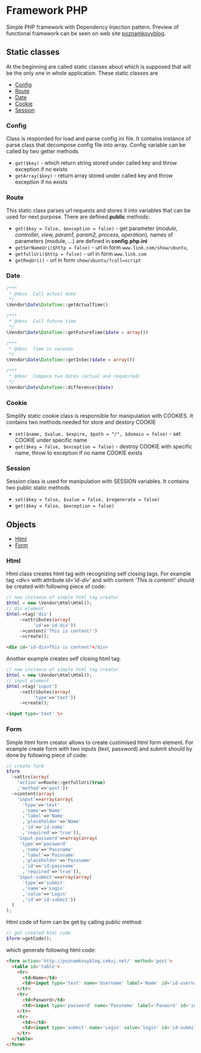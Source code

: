 # Framework PHP
Simple PHP framework with Dependency Injection pattern. Preview of functional framework can be seen on web site [poznamkovyblog](http://poznamkovyblog.cekuj.net). 
## Static classes
At the beginning are called static classes about which is supposed that will be the only one in whole application. These static classes are
- [Config](#config)
- [Route](#route)
- [Date](#date)
- [Cookie](#cookie)
- [Session](#session)
### Config
Class is responded for load and parse config ini file. It contains instance of parse class that decompose config file into array. Config variable can be called by two getter methods 
- ```get($key)``` - which return string stored under called key and throw exception if no exists 
- ```getArray($key)``` - return array stored under called key and throw exception if no exists
### Route
This static class parses url requests and stores it into variables that can be used for next purpose. There are defined **public** methods:
- `get($key = false, $exception = false)` - get parameter (*module, controller, view, param1, param2, process, operation*), names of parameters (module, ...) are defined in **config.php.ini**
- `getSerNameUri($http = false)` - url in form `www.link.com/show/ubuntu`, 
- `getfullUri($http = false)` - url in form `www.link.com`
- `getReqUri()` - url in form `show/ubuntu/?call=script`
### Date
```php
/***
 * @desc  Call actual date
 */
\Vendor\Date\DateTime::getActualTime()

/***
 * @desc  Call future time
 */
\Vendor\Date\DateTime::getFutureTime($date = array())

/***
 * @desc  Time in seconds
 */
\Vendor\Date\DateTime::getInSec($date = array())

/***
 * @desc  Compare two dates (actual and requested)
 */
\Vendor\Date\DateTime::difference($date)
```
### Cookie
Simplify static cookie class is responsible for manipulation with COOKIES. It contains two methods needed for store and destory COOKIE
- ```set($name, $value, $expire, $path = "/", $domain = false)``` - set COOKIE under specific name
- ```get($key = false, $exception = false)``` - destroy COOKIE with specific name, throw to exception if no name COOKIE exists
### Session
Session class is used for manipulation with SESSION variables. It contains two public static methods
- ```set($key = false, $value = false, $regenerate = false)```
- ```get($key = false, $exception = false)```
## Objects
- [Html](#html)
- [Form](#form)
### Html
Html class creates html tag with recognizing self closing tags. For example tag *\<div\>* with attribute *id='id-div'* and with content *'This is content!'* should be created with following piece of code:
```php
// new instance of simple html tag creator
$html = new \Vendor\Html\Html();
// div element
$html->tag('div')
     ->attributes(array(
          'id'=>'id-div'))
     ->content('This is content!')
     ->create();
```
```html
<div id='id-div>This is content!</div>
```
Another example creates self closing html tag:
```php
// new instance of simple html tag creator
$html = new \Vendor\Html\Html();
// input element
$html->tag('input')
     ->attributes(array(
          'type'=>'text'))
     ->create();
```
```html
<input type='text' \>
```
### Form
Simple html form creator allows to create custimised html form element. For example create form with two inputs (text, password) and submit should by done by following piece of code:
```php
// create form
$form
  ->attrs(array(
    'action'=>Route::getfullUri(true)
    ,'method'=>'post'))
  ->content(array(
    'input'=>array(array(
      'type'=>'text'
      ,'name'=>'Name'
      ,'label'=>'Name'
      ,'placeholder'=>'Name'
      ,'id'=>'id-name'
      ,'required'=>'true')),
    'input-password'=>array(array(
     'type'=>'password'
      ,'name'=>'Passname' 
      ,'label'=>'Passname' 
      ,'placeholder'=>'Passname'
      ,'id'=>'id-passname' 
      ,'required'=>'true')),
    'input-submit'=>array(array(
      'type'=>'submit' 
      ,'name'=>'Login'
      ,'value'=>'Login' 
      ,'id'=>'id-submit'))
  )
);
```
Html code of form can be get by calling public method:
```php
// get created html code     
$form->getCode();
```
which generate following html code:
```html
<form action='http://poznamkovyblog.cekuj.net/' method='post'>
  <table id='table'>
    <tr>
      <td>Name</td>
      <td><input type='text' name='Username' label='Name' id='id-username' required /></td>
    </tr>
    <tr>
      <td>Pasword</td>
      <td><input type='password' name='Passname' label='Pasword' id='id-passname' required /></td>
    </tr>
    <tr>
      <td></td>
      <td><input type='submit' name='Login' value='login' id='id-submit' /></td>
    </tr>
  </table>
</form>
```
